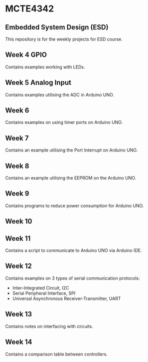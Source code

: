 # MCTE4342
## Embedded System Design (ESD)

This repository is for the weekly projects for ESD course.

## Week 4 GPIO  
Contains examples working with LEDs.

## Week 5 Analog Input  
Contains examples utilising the ADC in Arduino UNO.

## Week 6  
Contains examples on using timer ports on Arduino UNO.

## Week 7  
Contains an example utilising the Port Interrupt on Arduino UNO.

## Week 8
Contains an example utilising the EEPROM on the Arduino UNO.

## Week 9
Contains programs to reduce power consumption for Arduino UNO.

## Week 10


## Week 11
Contains a script to communicate to Arduino UNO via Arduino IDE.

## Week 12
Contains examples on 3 types of serial communication protocols:
- Inter-Integrated Circuit, I2C
- Serial Peripheral Interface, SPI
- Universal Asynchronous Receiver-Transmitter, UART

## Week 13
Contains notes on interfacing with circuits.

## Week 14
Contains a comparison table between controllers.

